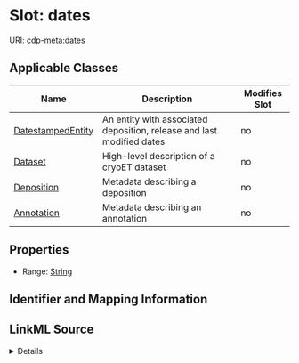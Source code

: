 # Slot: dates

URI: [cdp-meta:dates](metadatadates)



<!-- no inheritance hierarchy -->




## Applicable Classes

| Name | Description | Modifies Slot |
| --- | --- | --- |
[DatestampedEntity](DatestampedEntity.md) | An entity with associated deposition, release and last modified dates |  no  |
[Dataset](Dataset.md) | High-level description of a cryoET dataset |  no  |
[Deposition](Deposition.md) | Metadata describing a deposition |  no  |
[Annotation](Annotation.md) | Metadata describing an annotation |  no  |







## Properties

* Range: [String](String.md)





## Identifier and Mapping Information








## LinkML Source

<details>
```yaml
name: dates
alias: dates
domain_of:
- DatestampedEntity
- Dataset
- Deposition
- Annotation
range: string

```
</details>